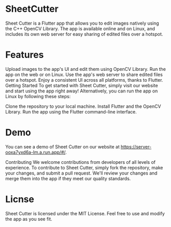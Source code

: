 # SheetCutter
Sheet Cutter is a Flutter app that allows you to edit images natively using the C++ OpenCV Library. The app is available online and on Linux, and includes its own web server for easy sharing of edited files over a hotspot.

# Features
Upload images to the app's UI and edit them using OpenCV Library.
Run the app on the web or on Linux.
Use the app's web server to share edited files over a hotspot.
Enjoy a consistent UI across all platforms, thanks to Flutter.
Getting Started
To get started with Sheet Cutter, simply visit our website and start using the app right away! Alternatively, you can run the app on Linux by following these steps:

Clone the repository to your local machine.
Install Flutter and the OpenCV Library.
Run the app using the Flutter command-line interface.
# Demo
You can see a demo of Sheet Cutter on our website at https://server-ooxa7yxd6a-lm.a.run.app/#/.

Contributing
We welcome contributions from developers of all levels of experience. To contribute to Sheet Cutter, simply fork the repository, make your changes, and submit a pull request. We'll review your changes and merge them into the app if they meet our quality standards.

# Licnse
Sheet Cutter is licensed under the MIT License. Feel free to use and modify the app as you see fit.

